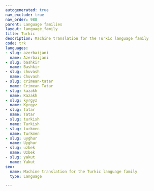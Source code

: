```yaml
---
autogenerated: true
nav_exclude: true
nav_order: 988
parent: Language families
layout: language_family
title: Turkic
description: Machine translation for the Turkic language family
code: trk
languages:
- slug: azerbaijani
  name: Azerbaijani
- slug: bashkir
  name: Bashkir
- slug: chuvash
  name: Chuvash
- slug: crimean-tatar
  name: Crimean Tatar
- slug: kazakh
  name: Kazakh
- slug: kyrgyz
  name: Kyrgyz
- slug: tatar
  name: Tatar
- slug: turkish
  name: Turkish
- slug: turkmen
  name: Turkmen
- slug: uyghur
  name: Uyghur
- slug: uzbek
  name: Uzbek
- slug: yakut
  name: Yakut
seo:
  name: Machine translation for the Turkic language family
  type: Language

---
```


